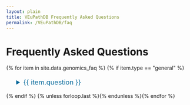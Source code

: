 ```yaml
---
layout: plain
title: VEuPathDB Frequently Asked Questions
permalink: /VEuPathDB/faq
---
```

<style>
div.static-content summary {
    font-size: 130%;
    margin: 1em 1.5em;
    color: #069;
}
div.static-content li {
    margin: 1em 2em;
}
div.static-content p {
    margin: 1em 3.25em;
}
img {
  width: 35em; 
  margin-top: .5em; 
  margin-left: 6em;
}
</style>

<h1 id="FAQ">Frequently Asked Questions</h1>

<div class="static-content"> 

<div id="general">
    {% for item in site.data.genomics_faq %}
    {% if item.type == "general" %}
    <a name="{{ item.uid }}"></a>
      <details id="{{ item.uid }}">
        <summary>{{ item.question }}</summary>
        {{ item.answer | markdownify }}
      </details>
    {% endif %}
    {% unless forloop.last %}{% endunless %}{% endfor %}
</div>

</div>

<script>
function getHashFromUrl(url){
    console.log("My url: ", url);
    var a = document.createElement("a");
    a.href = url;
    return a.hash.replace(/^#/, "");
}
function openEntry(myanchor) {
  console.log("My Anchor: ", myanchor);
  document.getElementById(myanchor).open = true;
}
document.onload = openEntry(getHashFromUrl(window.location.href));
</script>
